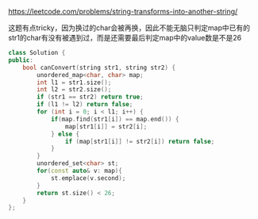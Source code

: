 https://leetcode.com/problems/string-transforms-into-another-string/

这题有点tricky，因为换过的char会被再换，因此不能无脑只判定map中已有的str1的char有没有被遇到过，而是还需要最后判定map中的value数是不是26

```cpp
class Solution {
public:
    bool canConvert(string str1, string str2) {
        unordered_map<char, char> map;
        int l1 = str1.size();
        int l2 = str2.size();
        if (str1 == str2) return true;
        if (l1 != l2) return false;
        for (int i = 0; i < l1; i++) {
            if(map.find(str1[i]) == map.end()) {
                map[str1[i]] = str2[i];
            } else {
                if (map[str1[i]] != str2[i]) return false;
            }
        }
        unordered_set<char> st;
        for(const auto& v: map){
            st.emplace(v.second);
        }
	    return st.size() < 26;
    }
};
```